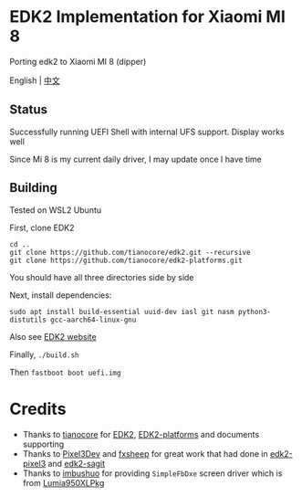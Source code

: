 # EDK2 Implementation for Xiaomi MI 8
Porting edk2 to Xiaomi MI 8 (dipper)

English | [中文](https://github.com/EngLearnsh/edk2-dipper/blob/master/README_CN.md)

## Status

Successfully running UEFI Shell with internal UFS support. Display works well

Since Mi 8 is my current daily driver, I may update once I have time

## Building

Tested on WSL2 Ubuntu

First, clone EDK2

```
cd ..
git clone https://github.com/tianocore/edk2.git --recursive
git clone https://github.com/tianocore/edk2-platforms.git
```

You should have all three directories side by side

Next, install dependencies:

```
sudo apt install build-essential uuid-dev iasl git nasm python3-distutils gcc-aarch64-linux-gnu
```

Also see [EDK2 website](https://github.com/tianocore/tianocore.github.io/wiki/Using-EDK-II-with-Native-GCC#Install_required_software_from_apt)

Finally, `./build.sh`

Then `fastboot boot uefi.img`

# Credits

- Thanks to [tianocore](https://github.com/tianocore) for [EDK2](https://github.com/tianocore/edk2), [EDK2-platforms](https://github.com/tianocore/edk2-platforms) and documents supporting
- Thanks to [Pixel3Dev](https://github.com/Pixel3Dev) and [fxsheep](https://github.com/fxsheep) for great work that had done in [edk2-pixel3](https://github.com/Pixel3Dev/edk2-pixel3) and [edk2-sagit](https://github.com/fxsheep/edk2-sagit)
- Thanks to [imbushuo](https://github.com/imbushuo) for providing `SimpleFbDxe` screen driver which is from [Lumia950XLPkg](https://github.com/WOA-Project/Lumia950XLPkg)

